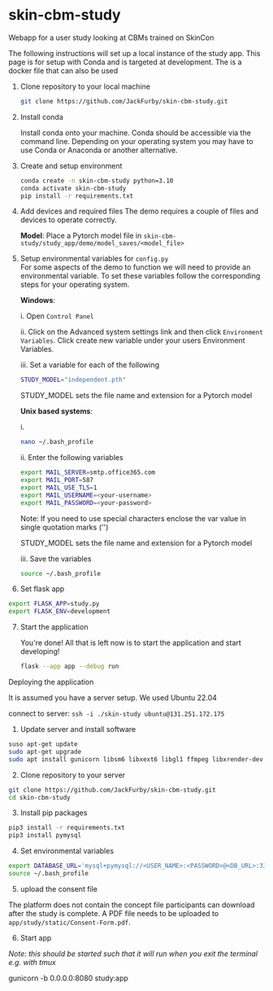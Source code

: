 # skin-cbm-study
Webapp for a user study looking at CBMs trained on SkinCon


The following instructions will set up a local instance of the study app. This page is for setup with Conda and is targeted at development. The is a docker file that can also be used

1. Clone repository to your local machine

    ```sh
    git clone https://github.com/JackFurby/skin-cbm-study.git
    ```

2. Install conda

    Install conda onto your machine. Conda should be accessible via the command line. Depending on your operating system you may have to use Conda or Anaconda or another alternative.

3. Create and setup environment

    ```sh
    conda create -n skin-cbm-study python=3.10
    conda activate skin-cbm-study
    pip install -r requirements.txt
    ```

4. Add devices and required files
    The demo requires a couple of files and devices to operate correctly.

    **Model**: Place a Pytorch model file in `skin-cbm-study/study_app/demo/model_saves/<model_file>`  


5. Setup environmental variables for `config.py`  
    For some aspects of the demo to function we will need to provide an environmental variable. To set these variables follow the corresponding steps for your operating system.

    **Windows**:

    i. Open `Control Panel`

    ii. Click on the Advanced system settings link and then click `Environment Variables`. Click create new variable under your users Environment Variables.

    iii. Set a variable for each of the following

    ```sh
    STUDY_MODEL="independent.pth"
    ```

    STUDY_MODEL sets the file name and extension for a Pytorch model

    **Unix based systems**:

    i.

    ```sh
    nano ~/.bash_profile

    ```

    ii. Enter the following variables

    ```sh
    export MAIL_SERVER=smtp.office365.com
    export MAIL_PORT=587
    export MAIL_USE_TLS=1
    export MAIL_USERNAME=<your-username>
    export MAIL_PASSWORD=<your-password>
    ```

    Note: If you need to use special characters enclose the var value in single quotation marks ('')

    STUDY_MODEL sets the file name and extension for a Pytorch model

    iii. Save the variables
    ```sh
    source ~/.bash_profile
    ```
6. Set flask app

```sh
export FLASK_APP=study.py
export FLASK_ENV=development
```

7. Start the application

    You're done! All that is left now is to start the application and start developing!

    ```sh
    flask --app app --debug run
    ```

Deploying the application

It is assumed you have a server setup. We used Ubuntu 22.04

connect to server: `ssh -i ./skin-study ubuntu@131.251.172.175`

1. Update server and install software

  ```sh
  suso apt-get update
  sudo apt-get upgrade
  sudo apt install gunicorn libsm6 libxext6 libgl1 ffmpeg libxrender-dev pymysql
  ```

2. Clone repository to your server

  ```sh
  git clone https://github.com/JackFurby/skin-cbm-study.git
  cd skin-cbm-study
  ```

3. Install pip packages

  ```sh
  pip3 install -r requirements.txt
  pip3 install pymysql
  ```
4. Set environmental variables

  ```sh
  export DATABASE_URL='mysql+pymysql://<USER_NAME>:<PASSWORD>@<DB_URL>:3306/<DB_NAME>'
  source ~/.bash_profile
  ```

5. upload the consent file

  The platform does not contain the concept file participants can download after the study is complete. A PDF file needs to be uploaded to `app/study/static/Consent-Form.pdf`.

6. Start app

  *Note: this should be started such that it will run when you exit the terminal e.g. with tmux*

  gunicorn -b 0.0.0.0:8080 study:app
